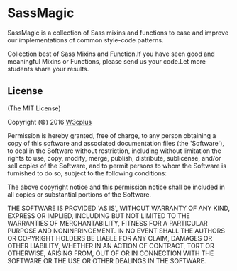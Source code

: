 # SassMagic

SassMagic is a collection of Sass mixins and functions to ease and improve our implementations of common style-code patterns.

Collection best of Sass Mixins and Function.If you have seen good and meaningful Mixins or Functions, please send us your code.Let more students share your results.


## License

(The MIT License)

Copyright (©) 2016 [W3cplus](http://www.w3cplus.com)

Permission is hereby granted, free of charge, to any person obtaining a copy of this software and associated documentation files (the 'Software'), to deal in the Software without restriction, including without limitation the rights to use, copy, modify, merge, publish, distribute, sublicense, and/or sell copies of the Software, and to permit persons to whom the Software is furnished to do so, subject to the following conditions:

The above copyright notice and this permission notice shall be included in all copies or substantial portions of the Software.

THE SOFTWARE IS PROVIDED 'AS IS', WITHOUT WARRANTY OF ANY KIND, EXPRESS OR IMPLIED, INCLUDING BUT NOT LIMITED TO THE WARRANTIES OF MERCHANTABILITY, FITNESS FOR A PARTICULAR PURPOSE AND NONINFRINGEMENT. IN NO EVENT SHALL THE AUTHORS OR COPYRIGHT HOLDERS BE LIABLE FOR ANY CLAIM, DAMAGES OR OTHER LIABILITY, WHETHER IN AN ACTION OF CONTRACT, TORT OR OTHERWISE, ARISING FROM, OUT OF OR IN CONNECTION WITH THE SOFTWARE OR THE USE OR OTHER DEALINGS IN THE SOFTWARE.
